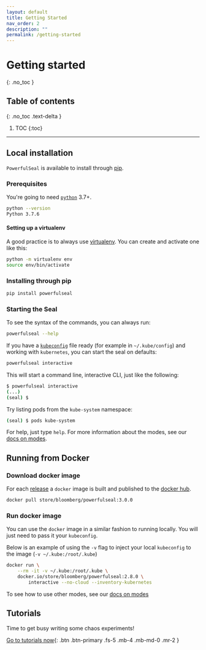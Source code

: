```yaml
---
layout: default
title: Getting Started
nav_order: 2
description: ""
permalink: /getting-started
---
```


# Getting started
{: .no_toc }

## Table of contents
{: .no_toc .text-delta }

1. TOC
{:toc}

---

## Local installation

`PowerfulSeal` is available to install through [pip](https://pypi.org/project/powerfulseal/).

### Prerequisites

You're going to need [`python`](https://www.python.org/downloads/) 3.7+.

```sh
python --version
Python 3.7.6
```

#### Setting up a virtualenv

A good practice is to always use [virtualenv](https://virtualenv.pypa.io/en/stable/). You can create and activate one like this:

```sh
python -m virtualenv env
source env/bin/activate
```

### Installing through pip

```sh
pip install powerfulseal
```

### Starting the Seal

To see the syntax of the commands, you can always run:

```sh
powerfulseal --help
```

If you have a [`kubeconfig`](https://kubernetes.io/docs/concepts/configuration/organize-cluster-access-kubeconfig/) file ready (for example in `~/.kube/config`) and working with `kubernetes`, you can start the seal on defaults:

```sh
powerfulseal interactive
```

This will start a command line, interactive CLI, just like the following:

```sh
$ powerfulseal interactive
(...)
(seal) $
```

Try listing pods from the `kube-system` namespace:

```sh
(seal) $ pods kube-system
```

For help, just type `help`. For more information about the modes, see our [docs on modes](/modes).

## Running from Docker

### Download docker image

For each [release](https://github.com/bloomberg/powerfulseal/releases) a `docker` image is built and published to the [docker hub](https://hub.docker.com/_/powerfulseal).

```sh
docker pull store/bloomberg/powerfulseal:3.0.0
```

### Run docker image

You can use the `docker` image in a similar fashion to running locally. You will just need to pass it your `kubeconfig`.

Below is an example of using the `-v` flag to inject your local `kubeconfig` to the image (`-v ~/.kube:/root/.kube`)

```sh
docker run \
    --rm -it -v ~/.kube:/root/.kube \
    docker.io/store/bloomberg/powerfulseal:2.8.0 \
        interactive --no-cloud --inventory-kubernetes
```

To see how to use other modes, see our [docs on modes](/modes)

## Tutorials

Time to get busy writing some chaos experiments!

[Go to tutorials now](/tutorials){: .btn .btn-primary .fs-5 .mb-4 .mb-md-0 .mr-2 }
